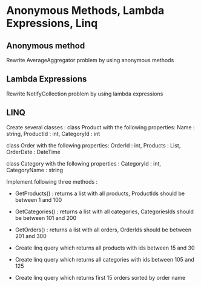# Anonymous Methods, Lambda Expressions, Linq

## Anonymous method

Rewrite AverageAggregator problem by using anonymous methods

## Lambda Expressions

Rewrite NotifyCollection problem by using lambda expressions

## LINQ

Create several classes :
class Product with the following properties:
Name : string,
ProductId : int,
CategoryId : int

class Order with the following properties:
OrderId : int,
Products : List<int>,
OrderDate : DateTime

class Category with the following properties :
CategoryId : int,
CategoryName : string

Implement following three methods :
* GetProducts() : returns a list with all products, ProductIds should be between 1 and 100
* GetCategories() : returns a list with all categories, CategoriesIds should be between 101 and 200
* GetOrders() : returns a list with all orders, OrderIds should be between 201 and 300

* Create linq query which returns all products with ids between 15 and 30
* Create linq query which returns all categories with ids between 105 and 125
* Create linq query which returns first 15 orders sorted by order name


